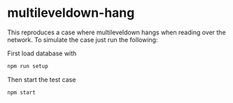 # multileveldown-hang

This reproduces a case where multileveldown hangs when reading over the network.
To simulate the case just run the following:

First load database with
```sh
npm run setup
```

Then start the test case
```sh
npm start
```
